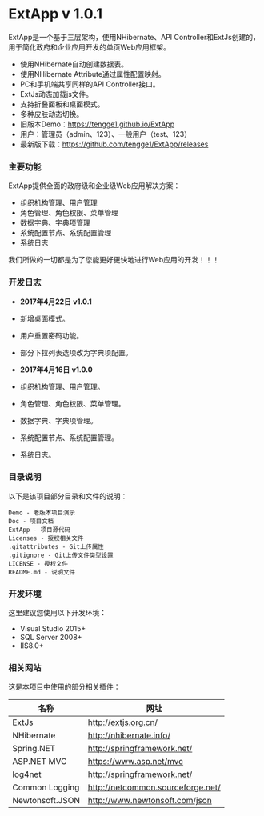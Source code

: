 # ExtApp v 1.0.1

ExtApp是一个基于三层架构，使用NHibernate、API Controller和ExtJs创建的，用于简化政府和企业应用开发的单页Web应用框架。

  - 使用NHibernate自动创建数据表。
  - 使用NHibernate Attribute通过属性配置映射。
  - PC和手机端共享同样的API Controller接口。
  - ExtJs动态加载js文件。
  - 支持折叠面板和桌面模式。
  - 多种皮肤动态切换。
  - 旧版本Demo：https://tengge1.github.io/ExtApp
  - 用户：管理员（admin、123）、一般用户（test、123）
  - 最新版下载：https://github.com/tengge1/ExtApp/releases

### 主要功能

ExtApp提供全面的政府级和企业级Web应用解决方案：

* 组织机构管理、用户管理
* 角色管理、角色权限、菜单管理
* 数据字典、字典项管理
* 系统配置节点、系统配置管理
* 系统日志

我们所做的一切都是为了您能更好更快地进行Web应用的开发！！！

### 开发日志

* **2017年4月22日** **v1.0.1**
* 新增桌面模式。
* 用户重置密码功能。
* 部分下拉列表选项改为字典项配置。

* **2017年4月16日** **v1.0.0**
* 组织机构管理、用户管理。
* 角色管理、角色权限、菜单管理。
* 数据字典、字典项管理。
* 系统配置节点、系统配置管理。
* 系统日志。

### 目录说明

以下是该项目部分目录和文件的说明：

```
Demo - 老版本项目演示
Doc - 项目文档
ExtApp - 项目源代码
Licenses - 授权相关文件
.gitattributes - Git上传属性
.gitignore - Git上传文件类型设置
LICENSE - 授权文件
README.md - 说明文件
```

### 开发环境

这里建议您使用以下开发环境：

* Visual Studio 2015+
* SQL Server 2008+
* IIS8.0+

### 相关网站

这是本项目中使用的部分相关插件：

| 名称 | 网址 |
| ------ | ------ |
| ExtJs | http://extjs.org.cn/ |
| NHibernate | http://nhibernate.info/ |
| Spring.NET | http://springframework.net/ |
| ASP.NET MVC | https://www.asp.net/mvc |
| log4net | http://springframework.net/ |
| Common Logging | http://netcommon.sourceforge.net/ |
| Newtonsoft.JSON | http://www.newtonsoft.com/json |